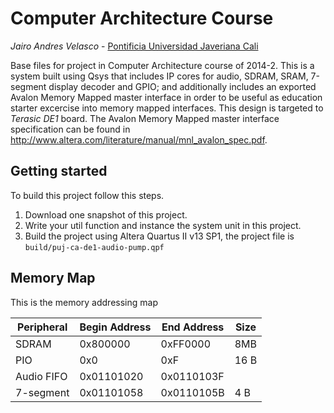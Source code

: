 Computer Architecture Course
============================
_Jairo Andres Velasco_ - [Pontificia Universidad Javeriana Cali](http://www.javerianacali.edu.co)

Base files for project in Computer Architecture course of 2014-2.
This is a system built using Qsys that includes IP cores for audio, SDRAM, SRAM, 7-segment display decoder and GPIO; and additionally includes an exported Avalon Memory Mapped master interface in order to be useful as education starter excercise into memory mapped interfaces.
This design is targeted to _Terasic DE1_ board.
The Avalon Memory Mapped master interface specification can be found in http://www.altera.com/literature/manual/mnl_avalon_spec.pdf.

Getting started
---------------

To build this project follow this steps.

  1. Download one snapshot of this project.
  2. Write your util function and instance the system unit in this project.
  3. Build the project using Altera Quartus II v13 SP1, the project file is `build/puj-ca-de1-audio-pump.qpf`

Memory Map
----------

This is the memory addressing map

| Peripheral | Begin Address | End Address | Size |
|------------|---------------|-------------|------|
| SDRAM      | 0x800000      | 0xFF0000    | 8MB  |
| PIO        | 0x0           | 0xF         | 16 B |
| Audio FIFO | 0x01101020    | 0x0110103F  |      |
| 7-segment  | 0x01101058    | 0x0110105B  | 4 B  |
